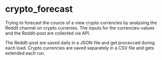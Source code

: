 # crypto_forecast
Trying to forecast the cource of a view crypto currencies by analysing the Reddit channel on crypto currenies. The inputs for the currencies-values and the Reddit-post are collected via API.

The Reddit-post are saved daily in a JSON-file and get procecced during each load. Crypto currencies are saved separately in a CSV file and gets extended each run.
